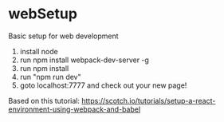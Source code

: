 # webSetup
Basic setup for web development

1. install node
2. run npm install webpack-dev-server -g
3. run npm install
4. run "npm run dev"
5. goto localhost:7777 and check out your new page!

Based on this tutorial:
https://scotch.io/tutorials/setup-a-react-environment-using-webpack-and-babel
